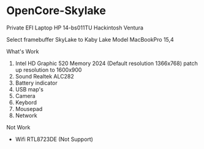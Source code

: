 # OpenCore-Skylake
Private EFI Laptop HP 14-bs011TU Hackintosh Ventura

Select framebuffer SkyLake to Kaby Lake
Model MacBookPro 15,4

What's Work
1. Intel HD Graphic 520 Memory 2024
   (Default resolution 1366x768) patch up resolution to 1600x900
2. Sound Realtek ALC282
3. Battery indicator
4. USB map's
5. Camera
6. Keybord 
7. Mousepad
8. Network

Not Work
- Wifi RTL8723DE (Not Support)

